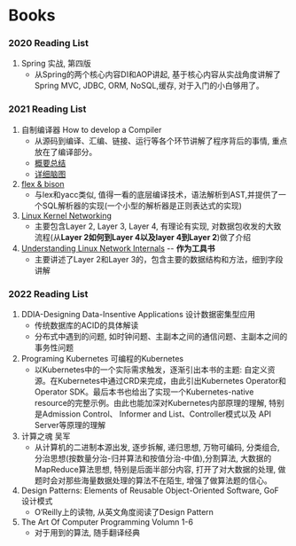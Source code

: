 # Books

### 2020 Reading List
1. Spring 实战, 第四版
   - 从Spring的两个核心内容DI和AOP讲起, 基于核心内容从实战角度讲解了Spring MVC, JDBC, ORM, NoSQL,缓存, 对于入门的小白够用了。

### 2021 Reading List
1. 自制编译器 How to develop a Compiler
   - 从源码到编译、汇编、链接、运行等各个环节讲解了程序背后的事情, 重点放在了编译部分。
   - [概要总结](./Compiler/How%20to%20develop%20a%20compiler-outline.png)
   - [详细脑图](./Compiler/How%20to%20develop%20a%20compiler.png)
2. [flex & bison](https://learning.oreilly.com/library/view/flex-bison/9780596805418/)
   - 与lex和yacc类似, 值得一看的底层编译技术，语法解析到AST,并提供了一个SQL解析器的实现(一个小型的解析器是正则表达式的实现)
3. [Linux Kernel Networking](https://book.douban.com/subject/25876092/)
   - 主要包含Layer 2, Layer 3, Layer 4, 有理论有实现, 对数据包收发的大致流程(从**Layer 2如何到Layer 4以及layer 4到Layer 2**)做了介绍
4. [Understanding Linux Network Internals](https://learning.oreilly.com/library/view/understanding-linux-network/0596002556/ch02.html) -- **作为工具书**
   - 主要讲述了Layer 2和Layer 3的，包含主要的数据结构和方法，细到字段讲解 

### 2022 Reading List
1. DDIA-Designing Data-Insentive Applications 设计数据密集型应用
   - 传统数据库的ACID的具体解读
   - 分布式中遇到的问题, 如时钟问题、主副本之间的通信问题、主副本之间的事务性问题
2. Programing Kubernetes 可编程的Kubernetes
   - 以Kubernetes中的一个实际需求触发，逐渐引出本书的主题: 自定义资源。在Kubernetes中通过CRD来完成，由此引出Kubernetes Operator和Operator SDK。最后本书也给出了实现一个Kubernetes-native resource的完整示例。由此也能加深对Kubernetes内部原理的理解, 特别是Admission Control、 Informer and List、Controller模式以及 API Server等原理的理解
3. 计算之魂 吴军
   - 从计算机的二进制本源出发, 逐步拆解, 递归思想, 万物可编码, 分类组合, 分治思想(按数量分治-归并算法和按值分治-中值),分割算法, 大数据的MapReduce算法思想, 特别是后面半部分内容, 打开了对大数据的处理, 做题时会对那些海量数据处理的算法不在陌生, 增强了做算法题的信心。
4. Design Patterns: Elements of Reusable Object-Oriented Software, GoF 设计模式
   - O‘Reilly上的读物, 从英文角度阅读了Design Pattern
5. The Art Of Computer Programming Volumn 1-6
   - 对于用到的算法, 随手翻译经典
